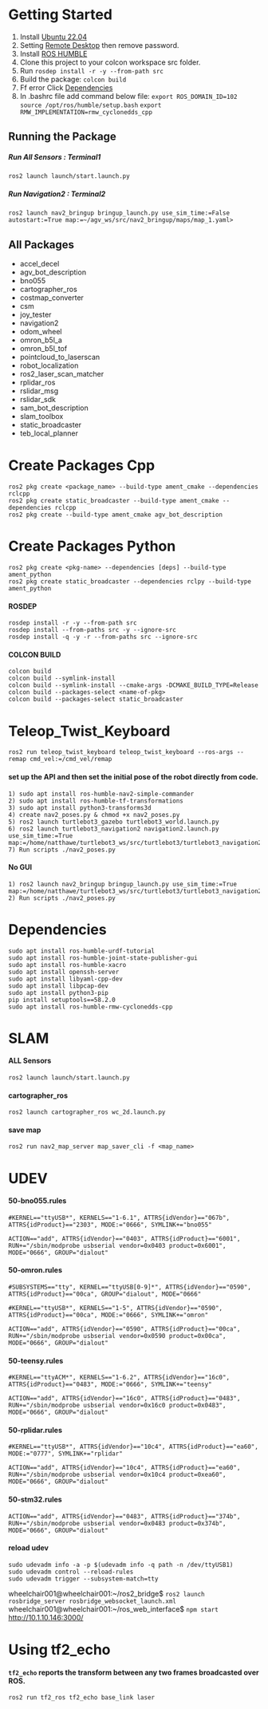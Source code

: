 # Getting Started
1) Install [Ubuntu 22.04](https://ubuntu.com/download/desktop)
2) Setting [Remote Desktop](https://linuxhint.com/enable-remote-desktop-ubuntu-access-windows/) then remove password.
3) Install [ROS HUMBLE](https://docs.ros.org/en/humble/Installation/Ubuntu-Install-Debians.html)
4) Clone this project to your colcon workspace src folder.
5) Run `rosdep install -r -y --from-path src`
6) Build the package: `colcon build`
7) Ff error Click [Dependencies](#Dependencies)
8) In .bashrc file add command below file: 
    `export ROS_DOMAIN_ID=102` 
    `source /opt/ros/humble/setup.bash`
    `export RMW_IMPLEMENTATION=rmw_cyclonedds_cpp`

## Running the Package

##### Run All Sensors : Terminal1
    ros2 launch launch/start.launch.py

##### Run Navigation2 : Terminal2
    
    ros2 launch nav2_bringup bringup_launch.py use_sim_time:=False autostart:=True map:=~/agv_ws/src/nav2_bringup/maps/map_1.yaml>   

## All Packages
- accel_decel
- agv_bot_description
- bno055
- cartographer_ros
- costmap_converter
- csm
- joy_tester
- navigation2
- odom_wheel
- omron_b5l_a
- omron_b5l_tof
- pointcloud_to_laserscan
- robot_localization
- ros2_laser_scan_matcher
- rplidar_ros
- rslidar_msg
- rslidar_sdk
- sam_bot_description
- slam_toolbox
- static_broadcaster
- teb_local_planner

# Create Packages Cpp
    ros2 pkg create <package_name> --build-type ament_cmake --dependencies rclcpp
    ros2 pkg create static_broadcaster --build-type ament_cmake --dependencies rclcpp
    ros2 pkg create --build-type ament_cmake agv_bot_description

# Create Packages Python
    ros2 pkg create <pkg-name> --dependencies [deps] --build-type ament_python
    ros2 pkg create static_broadcaster --dependencies rclpy --build-type ament_python
    
#### ROSDEP
    rosdep install -r -y --from-path src
    rosdep install --from-paths src -y --ignore-src
    rosdep install -q -y -r --from-paths src --ignore-src

#### COLCON BUILD
    colcon build
    colcon build --symlink-install
    colcon build --symlink-install --cmake-args -DCMAKE_BUILD_TYPE=Release
    colcon build --packages-select <name-of-pkg>
    colcon build --packages-select static_broadcaster
    
# Teleop_Twist_Keyboard
    ros2 run teleop_twist_keyboard teleop_twist_keyboard --ros-args --remap cmd_vel:=/cmd_vel/remap


#### set up the API and then set the initial pose of the robot directly from code.
    1) sudo apt install ros-humble-nav2-simple-commander
    2) sudo apt install ros-humble-tf-transformations
    3) sudo apt install python3-transforms3d
    4) create nav2_poses.py & chmod +x nav2_poses.py
    5) ros2 launch turtlebot3_gazebo turtlebot3_world.launch.py
    6) ros2 launch turtlebot3_navigation2 navigation2.launch.py use_sim_time:=True map:=/home/natthawe/turtlebot3_ws/src/turtlebot3/turtlebot3_navigation2/map/map.yaml
    7) Run scripts ./nav2_poses.py

#### No GUI
    1) ros2 launch nav2_bringup bringup_launch.py use_sim_time:=True map:=/home/natthawe/turtlebot3_ws/src/turtlebot3/turtlebot3_navigation2/map/map.yaml
    2) Run scripts ./nav2_poses.py

# Dependencies
    sudo apt install ros-humble-urdf-tutorial
    sudo apt install ros-humble-joint-state-publisher-gui
    sudo apt install ros-humble-xacro
    sudo apt install openssh-server
    sudo apt install libyaml-cpp-dev
    sudo apt install libpcap-dev
    sudo apt install python3-pip
    pip install setuptools==58.2.0
    sudo apt install ros-humble-rmw-cyclonedds-cpp
    

# SLAM
#### ALL Sensors
    ros2 launch launch/start.launch.py

#### cartographer_ros
    ros2 launch cartographer_ros wc_2d.launch.py

#### save map
    ros2 run nav2_map_server map_saver_cli -f <map_name>

# UDEV   
#### 50-bno055.rules
    #KERNEL=="ttyUSB*", KERNELS=="1-6.1", ATTRS{idVendor}=="067b", ATTRS{idProduct}=="2303", MODE:="0666", SYMLINK+="bno055"

    ACTION=="add", ATTRS{idVendor}=="0403", ATTRS{idProduct}=="6001", RUN+="/sbin/modprobe usbserial vendor=0x0403 product=0x6001", MODE="0666", GROUP="dialout"

#### 50-omron.rules
    #SUBSYSTEMS=="tty", KERNEL=="ttyUSB[0-9]*", ATTRS{idVendor}=="0590", ATTRS{idProduct}=="00ca", GROUP="dialout", MODE="0666"

    #KERNEL=="ttyUSB*", KERNELS=="1-5", ATTRS{idVendor}=="0590", ATTRS{idProduct}=="00ca", MODE:="0666", SYMLINK+="omron"

    ACTION=="add", ATTRS{idVendor}=="0590", ATTRS{idProduct}=="00ca", RUN+="/sbin/modprobe usbserial vendor=0x0590 product=0x00ca", MODE="0666", GROUP="dialout"    

#### 50-teensy.rules
    #KERNEL=="ttyACM*", KERNELS=="1-6.2", ATTRS{idVendor}=="16c0", ATTRS{idProduct}=="0483", MODE:="0666", SYMLINK+="teensy"

    ACTION=="add", ATTRS{idVendor}=="16c0", ATTRS{idProduct}=="0483", RUN+="/sbin/modprobe usbserial vendor=0x16c0 product=0x0483", MODE="0666", GROUP="dialout"

#### 50-rplidar.rules
    #KERNEL=="ttyUSB*", ATTRS{idVendor}=="10c4", ATTRS{idProduct}=="ea60", MODE:="0777", SYMLINK+="rplidar"

    ACTION=="add", ATTRS{idVendor}=="10c4", ATTRS{idProduct}=="ea60", RUN+="/sbin/modprobe usbserial vendor=0x10c4 product=0xea60", MODE="0666", GROUP="dialout"    

#### 50-stm32.rules
    ACTION=="add", ATTRS{idVendor}=="0483", ATTRS{idProduct}=="374b", RUN+="/sbin/modprobe usbserial vendor=0x0483 product=0x374b", MODE="0666", GROUP="dialout"

#### reload udev
    sudo udevadm info -a -p $(udevadm info -q path -n /dev/ttyUSB1)
    sudo udevadm control --reload-rules
    sudo udevadm trigger --subsystem-match=tty 


wheelchair001@wheelchair001:~/ros2_bridge$  `ros2 launch rosbridge_server rosbridge_websocket_launch.xml`
wheelchair001@wheelchair001:~/ros_web_interface$  `npm start`
http://10.1.10.146:3000/

# Using tf2_echo
#### `tf2_echo` reports the transform between any two frames broadcasted over ROS.
    ros2 run tf2_ros tf2_echo base_link laser

